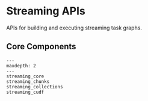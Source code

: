 # Streaming APIs

APIs for building and executing streaming task graphs.

## Core Components

```{toctree}
---
maxdepth: 2
---
streaming_core
streaming_chunks
streaming_collections
streaming_cudf
```
